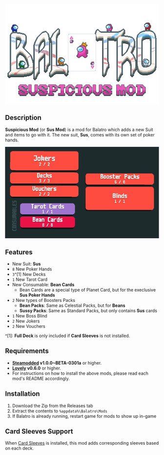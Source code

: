 <div align="center">

<img src="gh_assets/Mod_Balatro_Title.png">

</div>

## Description
**Suspicious Mod** (or **Sus Mod**) is a mod for Balatro which adds a new Suit and items to go with it.
The new suit, **Sus**, comes with its own set of poker hands.

<img src="gh_assets/Additions.png">

## Features
- New Suit: **Sus**
- `8` New Poker Hands
- `3`^[1] New Decks
- `1` New Tarot Card
- New Consumable: **Bean Cards**
  - Bean Cards are a special type of Planet Card, but for the execlusive **Sus Poker Hands**
- `2` New types of Boosters Packs
  - **Bean Packs**: Same as Celestial Packs, but for **Beans**
  - **Sussy Packs**: Same as Standard Packs, but only contains **Sus** cards
- `1` New Boss Blind
- `2` New Jokers
- `2` New Vouchers

^[1]: **Full Deck** is only included if **Card Sleeves** is not installed.

## Requirements
- **[Steamodded](https://github.com/Steamopollys/Steamodded) v1.0.0~BETA-0301a** or higher.
- **[Lovely](https://github.com/ethangreen-dev/lovely-injector) v0.6.0** or higher.
- For instructions on how to install the above mods, please read each mod's README accordingly.

## Installation
1. Download the Zip from the Releases tab
2. Extract the contents to `%appdata%\Balatro\Mods`
3. If Balatro is already running, restart game for mods to show up in-game

## Card Sleeves Support
When [Card Sleeves](https://github.com/larswijn/CardSleeves) is installed, this mod adds corresponding sleeves based on each deck.
